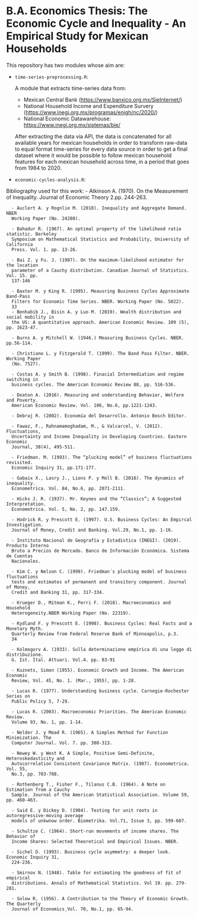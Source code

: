 # B.A. Economics Thesis: The Economic Cycle and Inequality - An Empirical Study for Mexican Households

This repository has two modules whose aim are:

* `time-series-preprocessing.R`: 

   A module that extracts time-series data from:
     - Mexican Central Bank (https://www.banxico.org.mx/SieInternet/)
     - National Household Income and Expenditure Survery (https://www.inegi.org.mx/programas/enigh/nc/2020/)
     - National Economic Datawarehouse: https://www.inegi.org.mx/sistemas/bie/
   
   After extracting the data via API, the data is concatenated for all available years for mexican households in order to transform raw-data to equal format time-series
   for every data source in order to get a final dataset where it would be possible to follow mexican household features for each mexican household across time, in a period that    goes from 1984 to 2020.  
   
     
* `economic-cycles-analysis.R`:



Bibliography used for this work:
      - Atkinson A. (1970). On the Measurement of Inequality. Journal of Economic
      Theory 2.pp. 244-263.

      - Auclert A. y Rognlie M. (2018). Inequality and Aggregate Demand. NBER
      Working Paper (No. 24280).

      - Bahadur R. (1967). An optimal property of the likelihood ratio statistic. Berkeley
      Symposium on Mathematical Statistics and Probability, University of California
      Press. Vol. 1. pp. 13-26.

      - Bai Z. y Fu. J. (1987). On the maximum-likelihood estimator for the location
      parameter of a Cauchy distribution. Canadian Journal of Statistics. Vol. 15. pp.
      137-146

      - Baxter M. y King R. (1995). Meausring Business Cycles Approximate Band-Pass
      Filters for Economic Time Series. NBER. Working Paper (No. 5022).
      33
      - Benhabib J., Bisin A. y Luo M. (2019). Wealth distribution and social mobility in
      the US: A quantitative approach. American Economic Review. 109 (5), pp. 1623-47.

      - Burns A. y Mitchell W. (1946.) Measuring Business Cycles. NBER. pp.56-114.

      - Christiano L. y Fitzgerald T. (1999). The Band Pass Filter. NBER. Working Paper
      (No. 7527).

      - Costas A. y Smith B. (1998). Finacial Intermediation and regime switching in
      business cycles. The American Economic Review 88, pp. 516-536.

      - Deaton A. (2016). Measuring and understanding Behavior, Welfare and Poverty.
      American Economic Review. Vol. 106, No.6, pp.1221-1243.

      - Debraj R. (2002). Economía del Desarrollo. Antonio Bosch Editor.

      - Fawaz, F., Rahnamamoghadam, M., & Valcarcel, V. (2012). Fluctuations,
      Uncertainty and Income Inequality in Developing Countries. Eastern Economic
      Journal, 38(4), 495-511.

      - Friedman. M. (1993). The “plucking model” of business fluctuations revisited.
      Economic Inquiry 31, pp.171-177.

      - Gabaix X., Lasry J., Lions P. y Moll B. (2016). The dynamics of inequality.
      Econometrica. Vol. 84, No.6, pp. 2071-2111.

      - Hicks J. R. (1937). Mr. Keynes and the “Classics”; A Suggested Interpretation.
      Econometrica. Vol. 5, No. 2, pp. 147.159.

      - Hodrick R. y Prescott E. (1997). U.S. Business Cycles: An Empircal Investigation.
      Journal of Money, Credit and Banking. Vol.29, No.1, pp. 1-16.

      - Instituto Nacional de Geografìa y Estadistica (INEGI). (2019). Producto Interno
      Bruto a Precios de Mercado. Banco de Información Económica. Sistema de Cuentas
      Nacionales.

      - Kim C. y Nelson C. (1999). Friedman´s plucking model of business fluctuations
      tests and estimates of permanent and transitory component. Journal of Money,
      Credit and Banking 31, pp. 317-334.

      - Krueger D., Mitman K., Perri F. (2018). Macroeconomics and Household
      Heterogeneity.NBER Working Paper (No. 22319).

      - Kydland F. y Prescott E. (1998). Business Cycles: Real Facts and a Monetary Myth.
      Quarterly Review from Federal Reserve Bank of Minneapolis, p.3.
      34

      - Kolmogorv A. (1933). Sulla determinazione empírica di una legge di distribuzione.
      G. Ist. Ital. Attuari. Vol.4. pp. 83-91

      - Kuznets, Simon (1955). Economic Growth and Income. The American Economic
      Review, Vol. 45, No. 1. (Mar., 1955), pp. 1-28.

      - Lucas R. (1977). Understanding business cycle. Carnegie-Rochester Series on
      Public Policy 5, 7-29.

      - Lucas R. (2003). Macroeconomic Priorities. The American Economic Review.
      Volume 93, No. 1, pp. 1-14.

      - Nelder J. y Mead R. (1965). A Simplex Method for Function Minimization. The
      Computer Journal. Vol. 7. pp. 308-313.

      - Newey W. y West K. A Simple, Positive Semi-Definite, Heteroskedasticity and
      Autocorrelation Consistent Covariance Matrix. (1987). Econometrica. Vol. 55,
      No.3, pp. 703-708.

      - Rothenberg T., Fisher F., Tilanus C.B. (1964). A Note on Estimation from a Cauchy
      Sample. Journal of the American Statistical Association. Volume 59, pp. 460-463.

      - Said E. y Dickey D. (1984). Testing for unit roots in autoregressive-moving average
      models of unkwnow order. Biometrika. Vol.71, Issue 3, pp. 599-607.

      - Schultze C. (1964). Short-run movements of income shares. The Behavior of
      Income Shares: Selected Theoretical and Empirical Issues. NBER.

      - Sichel D. (1993). Business cycle asymmetry: a deeper look. Economic Inquiry 31,
      224-236.

      - Smirnov N. (1948). Table for estimating the goodness of fit of empirical
      distributions. Annals of Mathematical Statistics. Vol 19. pp. 279-281.

      - Solow R. (1956). A Contribution to the Theory of Economic Growth. The Quarterly
      Journal of Economics¸Vol. 70, No.1, pp. 65-94. 
